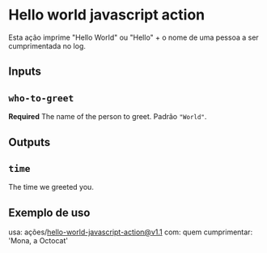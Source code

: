 # Hello world javascript action

Esta ação imprime "Hello World" ou "Hello" + o nome de uma pessoa a ser cumprimentada no log.

## Inputs

## `who-to-greet`

**Required** The name of the person to greet. Padrão `"World"`.

## Outputs

## `time`

The time we greeted you.

## Exemplo de uso

usa: ações/hello-world-javascript-action@v1.1
com:
  quem cumprimentar: 'Mona, a Octocat'
